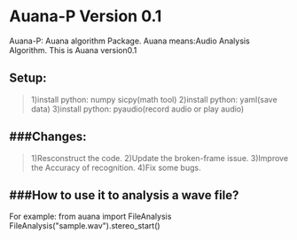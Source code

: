 Auana-P Version 0.1
=======

Auana-P: Auana algorithm Package.
Auana means:Audio Analysis Algorithm.
This is Auana version0.1

Setup:
-----------------------------------
>1)install python: numpy sicpy(math tool)
>2)install python: yaml(save data)
>3)install python: pyaudio(record audio or play audio)



###Changes:
-----------------------------------
>1)Resconstruct the code.
>2)Update the broken-frame issue.
>3)Improve the Accuracy of recognition.
>4)Fix some bugs.

###How to use it to analysis a wave file?
-----------------------------------
For example:
from auana import FileAnalysis
FileAnalysis("sample.wav").stereo_start()
